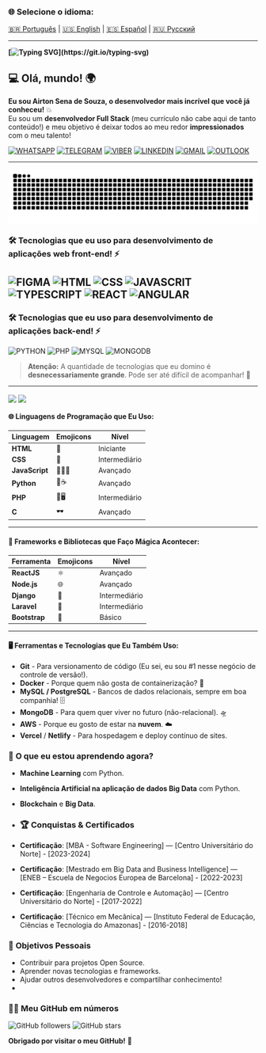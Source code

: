 ### 🌐 Selecione o idioma:

[🇧🇷 Português](README.md) | [🇺🇸 English](README.en.md) | [🇪🇸 Español](README.es.md) | [🇷🇺 Русский](README.ru.md)

---

**[![Typing SVG](https://readme-typing-svg.herokuapp.com?font=Ubuntu+Mono&size=40&pause=1000&color=ADD8E6&background=FFCC0000&center=true&vCenter=true&width=435&lines=Ol%C3%A1%2C+Mundo!;Eu+sou+Airton+Sena;Seja+muito+bem-vindo!)](https://git.io/typing-svg)**

## 💻 Olá, mundo! 🌍

**Eu sou Airton Sena de Souza, o desenvolvedor mais incrível que você já conheceu!** 💥  
Eu sou um **desenvolvedor Full Stack** (meu currículo não cabe aqui de tanto conteúdo!) e meu objetivo é deixar todos ao meu redor **impressionados** com o meu talento!

[![WHATSAPP](https://img.shields.io/badge/WhatsApp-25D366?style=for-the-badge&logo=whatsapp&logoColor=white)](https://wa.me/+380975521736)
[![TELEGRAM](https://img.shields.io/badge/Telegram-2CA5E0?style=for-the-badge&logo=telegram&logoColor=white)](https://t.me/airtonsenadesouza)
[![VIBER](https://img.shields.io/badge/viber-685EA9?style=for-the-badge&logo=viber&logoColor=white)](viber://chat?number=+380975521736)
[![LINKEDIN](https://img.shields.io/badge/LinkedIn-0077B5?style=for-the-badge&logo=linkedin&logoColor=white)](https://www.linkedin.com/in/airton-sena-de-souza-7809a4191/)
[![GMAIL](https://img.shields.io/badge/Gmail-D14836?style=for-the-badge&logo=gmail&logoColor=white)](mailto:airtonbram@gmail.com)
[![OUTLOOK](https://img.shields.io/badge/Microsoft_Outlook-0078D4?style=for-the-badge&logo=microsoft-outlook&logoColor=white)](mailto:airton_pride@hotmail.com)


---

<picture align="center">
  <source media="(prefers-color-scheme: dark)" srcset="https://raw.githubusercontent.com/airtonsenadesouza/airtonsenadesouza/output/github-contribution-grid-snake-dark.svg">
  <source media="(prefers-color-scheme: light)" srcset="https://raw.githubusercontent.com/airtonsenadesouza/airtonsenadesouza/output/github-contribution-grid-snake-dark.svg">
  <img align="center" alt="github contribution grid snake animation" src="https://raw.githubusercontent.com/airtonsenadesouza/airtonsenadesouza/output/github-contribution-grid-snake.svg">
</picture>

### 🛠️ Tecnologias que eu uso para desenvolvimento de aplicações web front-end! ⚡️
![FIGMA](https://img.shields.io/badge/Figma-F24E1E?style=for-the-badge&logo=figma&logoColor=white)
![HTML](https://img.shields.io/badge/HTML5-E34F26?style=for-the-badge&logo=html5&logoColor=white) 
![CSS](https://img.shields.io/badge/CSS3-1572B6?style=for-the-badge&logo=css3&logoColor=white)
![JAVASCRIT](https://img.shields.io/badge/JavaScript-323330?style=for-the-badge&logo=javascript&logoColor=F7DF1E)
![TYPESCRIPT](https://img.shields.io/badge/TypeScript-007ACC?style=for-the-badge&logo=typescript&logoColor=white)
![REACT](https://img.shields.io/badge/React-20232A?style=for-the-badge&logo=react&logoColor=61DAFB)
![ANGULAR](https://img.shields.io/badge/Angular-DD0031?style=for-the-badge&logo=angular&logoColor=white)
---
### 🛠️ Tecnologias que eu uso para desenvolvimento de aplicações back-end! ⚡️
![PYTHON](https://img.shields.io/badge/Python-14354C?style=for-the-badge&logo=python&logoColor=white)
![PHP](https://img.shields.io/badge/PHP-777BB4?style=for-the-badge&logo=php&logoColor=white)
![MYSQL](https://img.shields.io/badge/MySQL-00000F?style=for-the-badge&logo=mysql&logoColor=white)
![MONGODB](https://img.shields.io/badge/MongoDB-4EA94B?style=for-the-badge&logo=mongodb&logoColor=white)
> **Atenção:** A quantidade de tecnologias que eu domino é **desnecessariamente grande**. Pode ser até difícil de acompanhar! 👀
---
<div>
  <img align="center" src="https://github-readme-stats.vercel.app/api?username=airtonsenadesouza&show_icons=true&count_private=true&theme=radical" />
  <img align="center" src="https://github-readme-stats.vercel.app/api/top-langs/?username=airtonsenadesouza&langs_count=6&theme=radical" />
</div>

#### 🌐 **Linguagens de Programação que Eu Uso:**

| Linguagem   | Emojicons | Nível |
|-------------|-----------|-------|
| **HTML**    | 👑       | Iniciante |
| **CSS**     | 💅       | Intermediário |
| **JavaScript** | 🧙‍♂️✨ | Avançado |
| **Python**  | 🤖☕     | Avançado |
| **PHP**     | 🔧🖥     | Intermediário |
| **C**       | 🕶       | Avançado |

---

#### 🎨 **Frameworks e Bibliotecas que Faço Mágica Acontecer:**

| Ferramenta       | Emojicons  | Nível     |
|------------------|------------|-----------|
| **ReactJS**      | ⚛️        | Avançado  |
| **Node.js**      | 🌐        | Avançado  |
| **Django**       | 🐍        | Intermediário |
| **Laravel**      | 🚀        | Intermediário |
| **Bootstrap**    | 💅        | Básico    |

---

#### 🖥️ **Ferramentas e Tecnologias que Eu Também Uso:**

- **Git** - Para versionamento de código (Eu sei, eu sou #1 nesse negócio de controle de versão!).
- **Docker** - Porque quem não gosta de containerização? 🐳
- **MySQL / PostgreSQL** - Bancos de dados relacionais, sempre em boa companhia! 🗄️
- **MongoDB** - Para quem quer viver no futuro (não-relacional). 🛸
- **AWS** - Porque eu gosto de estar na **nuvem**. ☁️
- **Vercel** / **Netlify** - Para hospedagem e deploy contínuo de sites.


### 🌱 **O que eu estou aprendendo agora?**
- **Machine Learning** com Python.
- **Inteligência Artificial na aplicação de dados Big Data** com Python.
- **Blockchain** e **Big Data**.

- ### 🏆 **Conquistas & Certificados**
- **Certificação**: [MBA - Software Engineering] — [Centro Universitário do Norte] - [2023-2024]
- **Certificação**: [Mestrado em Big Data and Business Intelligence] — [ENEB – Escuela de Negocios Europea de Barcelona] - [2022-2023]
- **Certificação**: [Engenharia de Controle e Automação] — [Centro Universitário do Norte] - [2017-2022]
- **Certificação**: [Técnico em Mecânica] — [Instituto Federal de Educação, Ciências e Tecnologia do Amazonas] - [2016-2018]

### 🎯 **Objetivos Pessoais**
- Contribuir para projetos Open Source.
- Aprender novas tecnologias e frameworks.
- Ajudar outros desenvolvedores e compartilhar conhecimento!
- 
### 🧑‍💻 **Meu GitHub em números**
![GitHub followers](https://img.shields.io/github/followers/airtonsenadesouza?label=Follow&style=social)
![GitHub stars](https://img.shields.io/github/stars/airtonsenadesouza?label=Stars&style=social)

**Obrigado por visitar o meu GitHub!** 🚀
